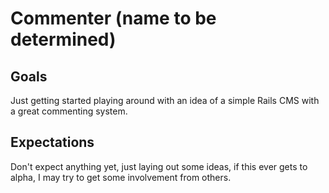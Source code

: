 # Commenter (name to be determined)

## Goals

Just getting started playing around with an idea of a simple Rails
CMS with a great commenting system. 

## Expectations

Don't expect anything yet, just laying out some ideas, if this ever gets
to alpha, I may try to get some involvement from others. 

